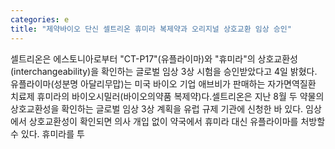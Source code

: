 ```yaml
---
categories: e
title: "제약바이오 단신 셀트리온 휴미라 복제약과 오리지널 상호교환 임상 승인"
---
```

 셀트리온은 에스토니아로부터 "CT-P17"(유플라이마)와 "휴미라"의 상호교환성(interchangeability)을 확인하는 글로벌 임상 3상 시험을 승인받았다고 4일 밝혔다. 유플라이마(성분명 아달리무맙)는 미국 바이오 기업 애브비가 판매하는 자가면역질환 치료제 휴미라의 바이오시밀러(바이오의약품 복제약)다.셀트리온은 지난 8월 두 약물의 상호교환성을 확인하는 글로벌 임상 3상 계획을 유럽 규제 기관에 신청한 바 있다. 임상에서 상호교환성이 확인되면 의사 개입 없이 약국에서 휴미라 대신 유플라이마를 처방할 수 있다. 휴미라를 투